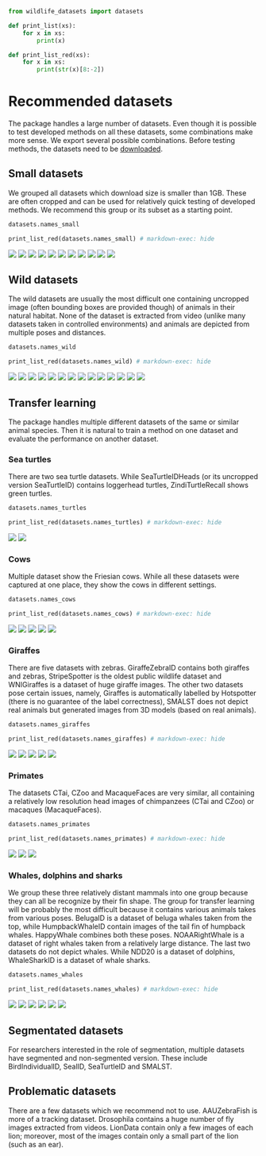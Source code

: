 ```python exec="true" name="run" keep_print="True"
from wildlife_datasets import datasets

def print_list(xs):
    for x in xs:
        print(x)

def print_list_red(xs):
    for x in xs:
        print(str(x)[8:-2])
```




# Recommended datasets 

The package handles a large number of datasets. Even though it is possible to test developed methods on all these datasets, some combinations make more sense. We export several possible combinations. Before testing methods, the datasets need to be [downloaded](../tutorial_datasets#downloading-datasets).


## Small datasets

We grouped all datasets which download size is smaller than 1GB. These are often cropped and can be used for relatively quick testing of developed methods. We recommend this group or its subset as a starting point.

```python exec="true" source="above" result="console" name="run"
datasets.names_small

print_list_red(datasets.names_small) # markdown-exec: hide
```

![](images/grid_AerialCattle2017.png)
![](images/grid_BelugaID.png)
![](images/grid_CTai.png)
![](images/grid_CZoo.png)
![](images/grid_FriesianCattle2015.png)
![](images/grid_FriesianCattle2017.png)
![](images/grid_IPanda50.png)
![](images/grid_MacaqueFaces.png)
![](images/grid_NyalaData.png)
![](images/grid_SeaTurtleIDHeads.png)
![](images/grid_StripeSpotter.png)


## Wild datasets

The wild datasets are usually the most difficult one containing uncropped image (often bounding boxes are provided though) of animals in their natural habitat. None of the dataset is extracted from video (unlike many datasets taken in controlled environments) and animals are depicted from multiple poses and distances.

```python exec="true" source="above" result="console" name="run"
datasets.names_wild

print_list_red(datasets.names_wild) # markdown-exec: hide
```

![](images/grid_BelugaID.png)
![](images/grid_GiraffeZebraID.png)
![](images/grid_HappyWhale.png)
![](images/grid_HumpbackWhaleID.png)
![](images/grid_HyenaID2022.png)
![](images/grid_LeopardID2022.png)
![](images/grid_NDD20.png)
![](images/grid_NOAARightWhale.png)
![](images/grid_NyalaData.png)
![](images/grid_SealID.png)
![](images/grid_SeaTurtleID.png)
![](images/grid_StripeSpotter.png)
![](images/grid_WhaleSharkID.png)
![](images/grid_WNIGiraffes.png)


## Transfer learning

The package handles multiple different datasets of the same or similar animal species. Then it is natural to train a method on one dataset and evaluate the performance on another dataset. 


### Sea turtles

There are two sea turtle datasets. While SeaTurtleIDHeads (or its uncropped version SeaTurtleID) contains loggerhead turtles, ZindiTurtleRecall shows green turtles.

```python exec="true" source="above" result="console" name="run"
datasets.names_turtles

print_list_red(datasets.names_turtles) # markdown-exec: hide
```

![](images/grid_SeaTurtleIDHeads.png)
![](images/grid_ZindiTurtleRecall.png)

### Cows

Multiple dataset show the Friesian cows. While all these datasets were captured at one place, they show the cows in different settings.

```python exec="true" source="above" result="console" name="run"
datasets.names_cows

print_list_red(datasets.names_cows) # markdown-exec: hide
```

![](images/grid_AerialCattle2017.png)
![](images/grid_Cows2021.png)
![](images/grid_FriesianCattle2015.png)
![](images/grid_FriesianCattle2017.png)
![](images/grid_OpenCows2020.png)

### Giraffes

There are five datasets with zebras. GiraffeZebraID contains both giraffes and zebras, StripeSpotter is the oldest public wildlife dataset and WNIGiraffes is a dataset of huge giraffe images. The other two datasets pose certain issues, namely, Giraffes is automatically labelled by Hotspotter (there is no guarantee of the label correctness), SMALST does not depict real animals but generated images from 3D models (based on real animals). 

```python exec="true" source="above" result="console" name="run"
datasets.names_giraffes

print_list_red(datasets.names_giraffes) # markdown-exec: hide
```

![](images/grid_GiraffeZebraID.png)
![](images/grid_Giraffes.png)
![](images/grid_SMALST.png)
![](images/grid_StripeSpotter.png)
![](images/grid_WNIGiraffes.png)

### Primates

The datasets CTai, CZoo and MacaqueFaces are very similar, all containing a relatively low resolution head images of chimpanzees (CTai and CZoo) or macaques (MacaqueFaces).

```python exec="true" source="above" result="console" name="run"
datasets.names_primates

print_list_red(datasets.names_primates) # markdown-exec: hide
```

![](images/grid_CTai.png)
![](images/grid_CZoo.png)
![](images/grid_MacaqueFaces.png)

### Whales, dolphins and sharks

We group these three relatively distant mammals into one group because they can all be recognize by their fin shape. The group for transfer learning will be probably the most difficult because it contains various animals takes from various poses. BelugaID is a dataset of beluga whales taken from the top, while HumpbackWhaleID contain images of the tail fin of humpback whales. HappyWhale combines both these poses. NOAARightWhale is a dataset of right whales taken from a relatively large distance. The last two datasets do not depict whales. While NDD20 is a dataset of dolphins, WhaleSharkID is a dataset of whale sharks.

```python exec="true" source="above" result="console" name="run"
datasets.names_whales

print_list_red(datasets.names_whales) # markdown-exec: hide
```

![](images/grid_BelugaID.png)
![](images/grid_HappyWhale.png)
![](images/grid_HumpbackWhaleID.png)
![](images/grid_NDD20.png)
![](images/grid_NOAARightWhale.png)
![](images/grid_WhaleSharkID.png)

## Segmentated datasets

For researchers interested in the role of segmentation, multiple datasets have segmented and non-segmented version. These include BirdIndividualID, SealID, SeaTurtleID and SMALST.

## Problematic datasets

There are a few datasets which we recommend not to use. AAUZebraFish is more of a tracking dataset. Drosophila contains a huge number of fly images extracted from videos. LionData contain only a few images of each lion; moreover, most of the images contain only a small part of the lion (such as an ear).


